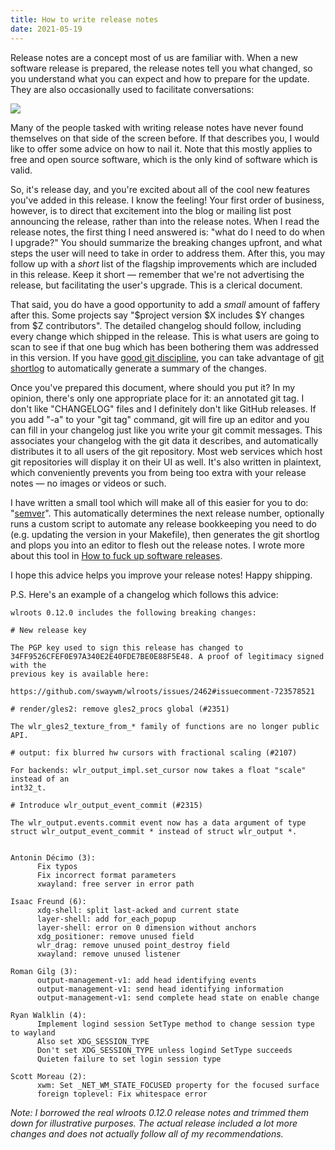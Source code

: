 ```yaml
---
title: How to write release notes
date: 2021-05-19
---
```


Release notes are a concept most of us are familiar with. When a new software
release is prepared, the release notes tell you what changed, so you understand
what you can expect and how to prepare for the update. They are also
occasionally used to facilitate conversations:

[![](https://imgs.xkcd.com/comics/update_notes_2x.png)](https://xkcd.com/2010/)

Many of the people tasked with writing release notes have never found themselves
on that side of the screen before. If that describes you, I would like to offer
some advice on how to nail it. Note that this mostly applies to free and open
source software, which is the only kind of software which is valid.

So, it's release day, and you're excited about all of the cool new features
you've added in this release. I know the feeling! Your first order of business,
however, is to direct that excitement into the blog or mailing list post
announcing the release, rather than into the release notes. When I read the
release notes, the first thing I need answered is: "what do I need to do when I
upgrade?" You should summarize the breaking changes upfront, and what steps the
user will need to take in order to address them. After this, you may follow up
with a *short* list of the flagship improvements which are included in this
release. Keep it short &mdash; remember that we're not advertising the release,
but facilitating the user's upgrade. This is a clerical document.

That said, you do have a good opportunity to add a *small* amount of faffery
after this. Some projects say "$project version $X includes $Y changes from $Z
contributors". The detailed changelog should follow, including every change
which shipped in the release. This is what users are going to scan to see if
that one bug which has been bothering them was addressed in this version. If you
have [good git discipline][0], you can take advantage of [git shortlog][1] to
automatically generate a summary of the changes.

[0]: https://drewdevault.com/2019/02/25/Using-git-with-discipline.html
[1]: https://git-scm.com/docs/git-shortlog

Once you've prepared this document, where should you put it? In my opinion,
there's only one appropriate place for it: an annotated git tag. I don't like
"CHANGELOG" files and I definitely don't like GitHub releases. If you add "-a"
to your "git tag" command, git will fire up an editor and you can fill in your
changelog just like you write your git commit messages. This associates your
changelog with the git data it describes, and automatically distributes it to
all users of the git repository. Most web services which host git repositories
will display it on their UI as well. It's also written in plaintext, which
conveniently prevents you from being too extra with your release notes &mdash;
no images or videos or such.

I have written a small tool which will make all of this easier for you to do:
"[semver](https://git.sr.ht/~sircmpwn/dotfiles/tree/master/bin/semver)". This
automatically determines the next release number, optionally runs a custom
script to automate any release bookkeeping you need to do (e.g. updating the
version in your Makefile), then generates the git shortlog and plops you into an
editor to flesh out the release notes. I wrote more about this tool in [How to
fuck up software releases][2].

[2]: https://drewdevault.com/2019/10/12/how-to-fuck-up-releases.html

I hope this advice helps you improve your release notes! Happy shipping.

P.S. Here's an example of a changelog which follows this advice:

```
wlroots 0.12.0 includes the following breaking changes:

# New release key

The PGP key used to sign this release has changed to
34FF9526CFEF0E97A340E2E40FDE7BE0E88F5E48. A proof of legitimacy signed with the
previous key is available here:

https://github.com/swaywm/wlroots/issues/2462#issuecomment-723578521

# render/gles2: remove gles2_procs global (#2351)

The wlr_gles2_texture_from_* family of functions are no longer public API.

# output: fix blurred hw cursors with fractional scaling (#2107)

For backends: wlr_output_impl.set_cursor now takes a float "scale" instead of an
int32_t.

# Introduce wlr_output_event_commit (#2315)

The wlr_output.events.commit event now has a data argument of type
struct wlr_output_event_commit * instead of struct wlr_output *.


Antonin Décimo (3):
      Fix typos
      Fix incorrect format parameters
      xwayland: free server in error path

Isaac Freund (6):
      xdg-shell: split last-acked and current state
      layer-shell: add for_each_popup
      layer-shell: error on 0 dimension without anchors
      xdg_positioner: remove unused field
      wlr_drag: remove unused point_destroy field
      xwayland: remove unused listener

Roman Gilg (3):
      output-management-v1: add head identifying events
      output-management-v1: send head identifying information
      output-management-v1: send complete head state on enable change

Ryan Walklin (4):
      Implement logind session SetType method to change session type to wayland
      Also set XDG_SESSION_TYPE
      Don't set XDG_SESSION_TYPE unless logind SetType succeeds
      Quieten failure to set login session type

Scott Moreau (2):
      xwm: Set _NET_WM_STATE_FOCUSED property for the focused surface
      foreign toplevel: Fix whitespace error
```

*Note: I borrowed the real wlroots 0.12.0 release notes and trimmed them down
for illustrative purposes. The actual release included a lot more changes and
does not actually follow all of my recommendations.*
